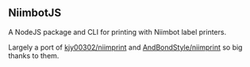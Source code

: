 ## NiimbotJS

A NodeJS package and CLI for printing with Niimbot label printers.

Largely a port of [kjy00302/niimprint](https://github.com/kjy00302/niimprint) and [AndBondStyle/niimprint](https://github.com/AndBondStyle/niimprint) so big thanks to them.
